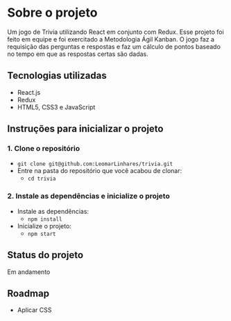 # Sobre o projeto

Um jogo de Trivia utilizando React em conjunto com Redux. Esse projeto foi feito em equipe e foi exercitado a Metodologia Ágil Kanban. O jogo faz a requisição das perguntas e respostas e faz um cálculo de pontos baseado no tempo em que as respostas certas são dadas.

## Tecnologias utilizadas

- React.js
- Redux
- HTML5, CSS3 e JavaScript

## Instruções para inicializar o projeto

### 1. Clone o repositório

- `git clone git@github.com:LeomarLinhares/trivia.git`
- Entre na pasta do repositório que você acabou de clonar:
  - `cd trivia`

### 2. Instale as dependências e inicialize o projeto

- Instale as dependências:
  - `npm install`
- Inicialize o projeto:
  - `npm start`

## Status do projeto

Em andamento

## Roadmap

- Aplicar CSS